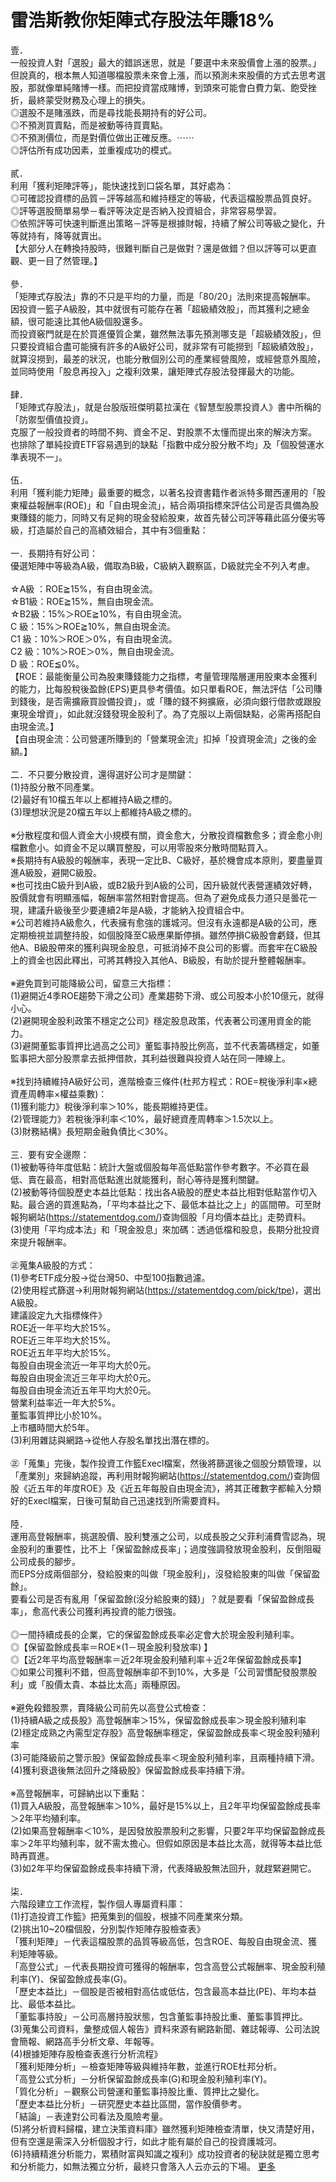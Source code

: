 # 雷浩斯教你矩陣式存股法年賺18%


<div id="id_590e7ec971c278955782046" class="text_exposed_root text_exposed">壹．<br><span> 一般投資人對「選股」最大的錯誤迷思，就是「要選中未來</span><wbr><span class="word_break"></span><span>股價會上漲的股票。」但說真的，根本無人知道哪檔股票未</span><wbr><span class="word_break"></span><span>來會上漲，而以預測未來股價的方式去思考選股，那就像單</span><wbr><span class="word_break"></span><span>純賭博一樣。而把投資當成賭博，到頭來可能會白費力氣、</span><wbr><span class="word_break"></span>飽受挫折，最終蒙受財務及心理上的損失。<br> ◎選股不是賭漲跌，而是尋找能長期持有的好公司。<br> ◎不預測買賣點，而是被動等待買賣點。<br> ◎不預測價位，而是對價位做出正確反應。<span class="text_exposed_hide">⋯⋯</span><span class="text_exposed_show"><br> ◎評估所有成功因素，並重複成功的模式。<br> <br> 貳．<br> 利用「獲利矩陣評等」，能快速找到口袋名單，其好處為：<br><span> ◎可確認投資標的品質－評等越高和維持穩定的等級，代表</span><wbr><span class="word_break"></span>這檔股票品質良好。<br><span> ◎評等選股簡單易學－看評等決定是否納入投資組合，非常</span><wbr><span class="word_break"></span>容易學習。<br><span> ◎依照評等可快速判斷進出策略－評等是根據財報，持續了</span><wbr><span class="word_break"></span>解公司等級之變化，升等就持有，降等就賣出。<br><span> 【大部分人在轉換持股時，很難判斷自己是做對？還是做錯</span><wbr><span class="word_break"></span>？但以評等可以更直觀、更一目了然管理。】<br> <br> 參．<br><span> 「矩陣式存股法」靠的不只是平均的力量，而是「80/</span><wbr><span class="word_break"></span>20」法則來提高報酬率。<br><span> 因投資一籃子A級股，其中就很有可能存在著「超級績效股</span><wbr><span class="word_break"></span>」，而其獲利之總金額，很可能遠比其他A級個股還多。<br><span> 而投資竅門就是在於買進優質企業，雖然無法事先預測哪支</span><wbr><span class="word_break"></span><span>是「超級績效股」，但只要投資組合盡可能擁有許多的A級</span><wbr><span class="word_break"></span><span>好公司，就非常有可能撈到「超級績效股」，就算沒撈到，</span><wbr><span class="word_break"></span><span>最差的狀況，也能分散個別公司的產業經營風險，或經營意</span><wbr><span class="word_break"></span><span>外風險，並同時使用「股息再投入」之複利效果，讓矩陣式</span><wbr><span class="word_break"></span>存股法發揮最大的功能。<br> <br> 肆．<br><span> 「矩陣式存股法」，就是台股版班傑明葛拉漢在《智慧型股</span><wbr><span class="word_break"></span>票投資人》書中所稱的「防禦型價值投資」。<br><span> 克服了一般投資者的時間不夠、資金不足、對股票不太懂而</span><wbr><span class="word_break"></span>提出來的解決方案。<br><span> 也排除了單純投資ETF容易遇到的缺點「指數中成分股分</span><wbr><span class="word_break"></span>散不均」及「個股營運水準表現不一」。<br> <br> 伍．<br><span> 利用「獲利能力矩陣」最重要的概念，以著名投資書籍作者</span><wbr><span class="word_break"></span><span>派特多爾西運用的「股東權益報酬率(ROE)」和「自由</span><wbr><span class="word_break"></span><span>現金流」，結合兩項指標來評估公司是否具備為股東賺錢的</span><wbr><span class="word_break"></span><span>能力，同時又有足夠的現金發給股東，故首先替公司評等藉</span><wbr><span class="word_break"></span><span>此區分優劣等級，打造屬於自己的高績效組合，其中有3個</span><wbr><span class="word_break"></span>重點：<br> <br> 一．長期持有好公司：<br><span> 優選矩陣中等級為A級，備取為B級，C級納入觀察區，D</span><wbr><span class="word_break"></span>級就完全不列入考慮。<br> <br> ☆A級 ：ROE≧15%，有自由現金流。<br> ☆B1級：ROE≧15%，無自由現金流。<br> ☆B2級：15%＞ROE≧10%，有自由現金流。<br>   C  級：15%＞ROE≧10%，無自由現金流。<br>   C1 級：10%＞ROE＞0%，有自由現金流。<br>   C2 級：10%＞ROE＞0%，無自由現金流。<br>   D  級：ROE≦0%。<br><span> 【ROE：最能衡量公司為股東賺錢能力之指標，考量管理</span><wbr><span class="word_break"></span><span>階層運用股東本金獲利的能力，比每股稅後盈餘(EPS)</span><wbr><span class="word_break"></span><span>更具參考價值。如只單看ROE，無法評估「公司賺到錢後</span><wbr><span class="word_break"></span><span>，是否需擴廠買設備投資」，或「賺的錢不夠擴廠，必須向</span><wbr><span class="word_break"></span><span>銀行借款或跟股東現金增資」，如此就沒錢發現金股利了。</span><wbr><span class="word_break"></span>為了克服以上兩個缺點，必需再搭配自由現金流。】<br><span> 【自由現金流：公司營運所賺到的「營業現金流」扣掉「投</span><wbr><span class="word_break"></span>資現金流」之後的金額。】<br> <br> 二．不只要分散投資，還得選好公司才是關鍵：<br>  (1)持股分散不同產業。<br>  (2)最好有10檔五年以上都維持A級之標的。<br>  (3)理想狀況是20檔五年以上都維持A級之標的。<br> <br><span> ※分散程度和個人資金大小規模有關，資金愈大，分散投資</span><wbr><span class="word_break"></span><span>檔數愈多；資金愈小則檔數愈小。如資金不足以購買整股，</span><wbr><span class="word_break"></span>可以用零股來分散時間點買入。<br><span> ※長期持有A級股的報酬率，表現一定比B、C級好，基於</span><wbr><span class="word_break"></span>機會成本原則，要盡量買進A級股，避開C級股。<br><span> ※也可找由C級升到A級，或B2級升到A級的公司，因升</span><wbr><span class="word_break"></span><span>級就代表營運績效好轉，股價就會有明顯漲幅，報酬率當然</span><wbr><span class="word_break"></span><span>相對會提高。但為了避免成長力道只是曇花一現，建議升級</span><wbr><span class="word_break"></span>後至少要連續2年是A級，才能納入投資組合中。<br><span> ※公司若維持A級愈久，代表擁有愈強的護城河。但沒有永</span><wbr><span class="word_break"></span><span>遠都是A級的公司，應定期檢視並調整持股，如個股降至C</span><wbr><span class="word_break"></span><span>級應果斷停損。雖然停損C級股會虧錢，但其他A、B級股</span><wbr><span class="word_break"></span><span>帶來的獲利與現金股息，可抵消掉不良公司的影響。而套牢</span><wbr><span class="word_break"></span><span>在C級股上的資金也因此釋出，可將其轉投入其他A、B級</span><wbr><span class="word_break"></span>股，有助於提升整體報酬率。<br> <br> ※避免買到可能降級公司，留意三大指標：<br><span>  (1)避開近4季ROE趨勢下滑之公司》產業趨勢下滑、</span><wbr><span class="word_break"></span>或公司股本小於10億元，就得小心。<br><span>  (2)避開現金股利政策不穩定之公司》穩定股息政策，代</span><wbr><span class="word_break"></span>表著公司運用資金的能力。<br><span>  (3)避開董監事質押比過高之公司》董監事持股比例高，</span><wbr><span class="word_break"></span><span>並不代表籌碼穩定，如董監事把大部分股票拿去抵押借款，</span><wbr><span class="word_break"></span>其利益很難與投資人站在同一陣線上。<br> <br><span> ※找到持續維持A級好公司，進階檢查三條件(杜邦方程式</span><wbr><span class="word_break"></span>：ROE=稅後淨利率×總資產周轉率×權益乘數)：<br>  (1)獲利能力》稅後淨利率＞10%，能長期維持更佳。<br><span>  (2)管理能力》若稅後淨利率＜10%，最好總資產周轉</span><wbr><span class="word_break"></span>率＞1.5次以上。<br>  (3)財務結構》長短期金融負債比＜30%。<br> <br> 三．要有安全邊際：<br><span>  (1)被動等待年度低點：統計大盤或個股每年高低點當作</span><wbr><span class="word_break"></span><span>參考數字。不必買在最低、賣在最高，相對高低點進出就能</span><wbr><span class="word_break"></span>獲利，耐心等待是獲利關鍵。<br><span>  (2)被動等待個股歷史本益比低點：找出各A級股的歷史</span><wbr><span class="word_break"></span><span>本益比相對低點當作切入點。最合適的買進點為，「平均本</span><wbr><span class="word_break"></span>益比之下、最低本益比之上」的區間帶。可至財報狗網站(<a href="https://l.facebook.com/l.php?u=https%3A%2F%2Fstatementdog.com%2F&amp;h=ATN8EVZfxslGFDTnYIWa-lsbR4cXEEHdsH5u2rL_F7t3jHK1Yd4yrnjhV7Iro_4rlGsKs6b430oxfWwciWPGuVyKCSlHUJVTQXGSMCkfRavHiv041vuZi9EzcxL3eJU&amp;enc=AZNSig1Ej8lmdl4SXvxs-3w3_i8isDXl02rvypWBfIkmmAHp4pA52q3S0VLseJIDNtf4cW66sb09vXB5SI1Xx9DahYmNpwqSwgzkuoztr5v4NyVxHZU2AqLcJWJu3cfPaXGE5ldHmiHLG4lo9b2pFNF1&amp;s=1" rel="nofollow noopener nofollow" target="_blank" onmouseover="LinkshimAsyncLink.swap(this, &quot;https:\/\/statementdog.com\/&quot;);" onclick="LinkshimAsyncLink.referrer_log(this, &quot;https:\/\/statementdog.com\/&quot;, &quot;\/si\/ajax\/l\/render_linkshim_log\/?u=https\u00253A\u00252F\u00252Fstatementdog.com\u00252F&amp;h=ATN8EVZfxslGFDTnYIWa-lsbR4cXEEHdsH5u2rL_F7t3jHK1Yd4yrnjhV7Iro_4rlGsKs6b430oxfWwciWPGuVyKCSlHUJVTQXGSMCkfRavHiv041vuZi9EzcxL3eJU&amp;enc=AZNSig1Ej8lmdl4SXvxs-3w3_i8isDXl02rvypWBfIkmmAHp4pA52q3S0VLseJIDNtf4cW66sb09vXB5SI1Xx9DahYmNpwqSwgzkuoztr5v4NyVxHZU2AqLcJWJu3cfPaXGE5ldHmiHLG4lo9b2pFNF1&amp;d&quot;);">https://statementdog.com/</a>)查詢個股「月均價本益比」走勢資料。<br><span>  (3)使用「平均成本法」和「現金股息」來加碼：透過低</span><wbr><span class="word_break"></span>檔和股息，長期分批投資來提升報酬率。<br> <br> ㊣蒐集A級股的方式：<br><span>  (1)參考ETF成分股→從台灣50、中型100指數過</span><wbr><span class="word_break"></span>濾。<br>  (2)使用程式篩選→利用財報狗網站(<a href="https://l.facebook.com/l.php?u=https%3A%2F%2Fstatementdog.com%2Fpick%2Ftpe&amp;h=ATP3feyBmmdlbzmjaV--7YZ7kQ-AabrH3Tm11v3QTotk0R5SpqGWF32aZULrSxjwtsQVjkBR1gNmjFornS2Q6xE-xeFd5Q5mqr1MzEiPTjPftnhbhSgVJPMXpBNKCpU&amp;enc=AZN9LnrwLbtIFtDEUhE1WUzGSiqlgm-eJZNrksR_iVb-aSyNkL5WET-ZO6U6_ziYgxnqMHoI7W92aB38snCIbO0eRpVfwy8bAYq9x73s7sW-f7SatfILoGa3QW_b8HwExGs7RjmPolpvwwtSJgg87wu0&amp;s=1" rel="nofollow noopener nofollow" target="_blank" onmouseover="LinkshimAsyncLink.swap(this, &quot;https:\/\/statementdog.com\/pick\/tpe&quot;);" onclick="LinkshimAsyncLink.referrer_log(this, &quot;https:\/\/statementdog.com\/pick\/tpe&quot;, &quot;\/si\/ajax\/l\/render_linkshim_log\/?u=https\u00253A\u00252F\u00252Fstatementdog.com\u00252Fpick\u00252Ftpe&amp;h=ATP3feyBmmdlbzmjaV--7YZ7kQ-AabrH3Tm11v3QTotk0R5SpqGWF32aZULrSxjwtsQVjkBR1gNmjFornS2Q6xE-xeFd5Q5mqr1MzEiPTjPftnhbhSgVJPMXpBNKCpU&amp;enc=AZN9LnrwLbtIFtDEUhE1WUzGSiqlgm-eJZNrksR_iVb-aSyNkL5WET-ZO6U6_ziYgxnqMHoI7W92aB38snCIbO0eRpVfwy8bAYq9x73s7sW-f7SatfILoGa3QW_b8HwExGs7RjmPolpvwwtSJgg87wu0&amp;d&quot;);"><span>https://statementdog.com/</span><wbr><span class="word_break"></span>pick/tpe</a>)，選出A級股。<br> 建議設定九大指標條件》<br>  ROE近一年平均大於15%。<br>  ROE近三年平均大於15%。<br>  ROE近五年平均大於15%。<br>  每股自由現金流近一年平均大於0元。<br>  每股自由現金流近三年平均大於0元。<br>  每股自由現金流近五年平均大於0元。<br>  營業利益率近一年大於5%。<br>  董監事質押比小於10%。<br>  上市櫃時間大於5年。<br>  (3)利用雜誌與網路→從他人存股名單找出潛在標的。<br> <br><span> ㊣「蒐集」完後，製作投資工作籃Execl檔案，然後將</span><wbr><span class="word_break"></span><span>篩選後之個股分類管理，以「產業別」來歸納追蹤，再利用</span><wbr><span class="word_break"></span>財報狗網站(<a href="https://l.facebook.com/l.php?u=https%3A%2F%2Fstatementdog.com%2F&amp;h=ATNCeWeZ-RHuzETihcMvxi7qjr9C48tSWkH9yCZd2SFirqabgAf8pL21YRp2B2oHGY7KKwv9mCd-DFMRYoaOC8YNAtM52rkNSW6rQ9-uK7phxOGQIipigHkVVNPMEMA&amp;enc=AZNbF1xARzU829E_m_SgPMCrM_WdJRNNVKoYNUGSVgafZOJoTRG2dpTJfA2xRSO3RxcBFqRn7qAsc2agSGt7yU2TIRmobcdY0mZK7HLOCRyQM0k-EA9YDIExmatPfQfFLLRoUsDlvDcgmvsEAxdn6HLy&amp;s=1" rel="nofollow noopener nofollow" target="_blank" onmouseover="LinkshimAsyncLink.swap(this, &quot;https:\/\/statementdog.com\/&quot;);" onclick="LinkshimAsyncLink.referrer_log(this, &quot;https:\/\/statementdog.com\/&quot;, &quot;\/si\/ajax\/l\/render_linkshim_log\/?u=https\u00253A\u00252F\u00252Fstatementdog.com\u00252F&amp;h=ATNCeWeZ-RHuzETihcMvxi7qjr9C48tSWkH9yCZd2SFirqabgAf8pL21YRp2B2oHGY7KKwv9mCd-DFMRYoaOC8YNAtM52rkNSW6rQ9-uK7phxOGQIipigHkVVNPMEMA&amp;enc=AZNbF1xARzU829E_m_SgPMCrM_WdJRNNVKoYNUGSVgafZOJoTRG2dpTJfA2xRSO3RxcBFqRn7qAsc2agSGt7yU2TIRmobcdY0mZK7HLOCRyQM0k-EA9YDIExmatPfQfFLLRoUsDlvDcgmvsEAxdn6HLy&amp;d&quot;);">https://statementdog.com/</a><span>)查詢個股《近五年的年度ROE》及《近五年每股自由現</span><wbr><span class="word_break"></span><span>金流》，將其正確數字都輸入分類好的Execl檔案，日</span><wbr><span class="word_break"></span>後可幫助自己迅速找到所需要資料。<br> <br> 陸．<br><span> 運用高登報酬率，挑選股價、股利雙漲之公司，以成長股之</span><wbr><span class="word_break"></span><span>父菲利浦費雪認為，現金股利的重要性，比不上「保留盈餘</span><wbr><span class="word_break"></span><span>成長率」；過度強調發放現金股利，反倒阻礙公司成長的腳</span><wbr><span class="word_break"></span>步。<br><span> 而EPS分成兩個部分，發給股東的叫做「現金股利」，沒</span><wbr><span class="word_break"></span>發給股東的叫做「保留盈餘」。<br><span> 要看公司是否有亂用「保留盈餘(沒分給股東的錢)」？就</span><wbr><span class="word_break"></span><span>是要看「保留盈餘成長率」，愈高代表公司獲利再投資的能</span><wbr><span class="word_break"></span>力很強。<br> <br><span> ◎一間持續成長的企業，它的保留盈餘成長率必定會大於現</span><wbr><span class="word_break"></span>金股利殖利率。<br> ◎【保留盈餘成長率＝ROE×(1－現金股利發放率) 】<br><span> ◎【近2年平均高登報酬率＝近2年現金股利殖利率＋近2</span><wbr><span class="word_break"></span>年保留盈餘成長率】<br><span> ◎如果公司獲利不錯，但高登報酬率卻不到10%，大多是</span><wbr><span class="word_break"></span><span>「公司習慣配發股票股利」或「股價太貴、本益比太高」兩</span><wbr><span class="word_break"></span>種原因。<br> <br> ※避免殺錯股票，賣降級公司前先以高登公式檢查：<br><span>  (1)持續A級之成長股》高登報酬率＞15%，保留盈餘</span><wbr><span class="word_break"></span>成長率＞現金股利殖利率<br><span>  (2)穩定成熟之內需型定存股》高登報酬率穩定，保留盈</span><wbr><span class="word_break"></span>餘成長率＜現金股利殖利率<br><span>  (3)可能降級前之警示股》保留盈餘成長率＜現金股利殖</span><wbr><span class="word_break"></span>利率，且兩種持續下滑。<br><span>  (4)獲利衰退後無法回升之降級股》保留盈餘成長率持續</span><wbr><span class="word_break"></span>下滑。<br> <br> ※高登報酬率，可歸納出以下重點：<br><span>  (1)買入A級股，高登報酬率＞10%，最好是15%以</span><wbr><span class="word_break"></span>上，且2年平均保留盈餘成長率＞2年平均殖利率。<br><span>  (2)如果高登報酬率＜10%，是因發放股票股利之影響</span><wbr><span class="word_break"></span><span>，只要2年平均保留盈餘成長率＞2年平均殖利率，就不需</span><wbr><span class="word_break"></span><span>太擔心。但假如原因是本益比太高，就得等本益比低時再買</span><wbr><span class="word_break"></span>進。<br><span>  (3)如2年平均保留盈餘成長率持續下滑，代表降級股無</span><wbr><span class="word_break"></span>法回升，就趕緊避開它。<br> <br> 柒．<br> 六階段建立工作流程，製作個人專屬資料庫：<br><span>  (1)打造投資工作籃》把蒐集到的個股，根據不同產業來</span><wbr><span class="word_break"></span>分類。<br>  (2)挑出10~20檔個股，分別製作矩陣存股檢查表》<br><span> 「獲利矩陣」－代表這檔股票的品質等級高低，包含ROE</span><wbr><span class="word_break"></span>、每股自由現金流、獲利矩陣等級。<br><span> 「高登公式」－代表長期投資可獲得的報酬率，包含高登公</span><wbr><span class="word_break"></span><span>式報酬率、現金股利殖利率(Y)、保留盈餘成長率(G)</span><wbr><span class="word_break"></span>。<br><span> 「歷史本益比」－個股是否被相對高估或低估，包含最高本</span><wbr><span class="word_break"></span>益比(PE)、年均本益比、最低本益比。<br><span> 「董監事持股」－公司高層持股狀態，包含董監事持股比重</span><wbr><span class="word_break"></span>、董監事質押比。<br><span>  (3)蒐集公司資料，彙整成個人報告》資料來源有網路新</span><wbr><span class="word_break"></span><span>聞、雜誌報導、公司法說會簡報、網路高手分析文章、年報</span><wbr><span class="word_break"></span>等。<br>  (4)根據矩陣存股檢查表進行分析流程》<br><span> 「獲利矩陣分析」－檢查矩陣等級與維持年數，並進行RO</span><wbr><span class="word_break"></span>E杜邦分析。<br><span> 「高登公式分析」－分析保留盈餘成長率(G)和現金股利</span><wbr><span class="word_break"></span>殖利率(Y)。<br><span> 「質化分析」－觀察公司營運和董監事持股比重、質押比之</span><wbr><span class="word_break"></span>變化。<br><span> 「歷史本益比分析」－研究歷史本益比區間，當作股價參考</span><wbr><span class="word_break"></span>。<br> 「結論」－表達對公司看法及風險考量。<br><span>  (5)將分析資料歸檔，建立決策資料庫》雖然獲利矩陣檢</span><wbr><span class="word_break"></span><span>查清單，快又清楚好用，但有空還是需深入分析個股才行，</span><wbr><span class="word_break"></span>如此才能有屬於自己的投資護城河。<br><span>  (6)持續精進分析能力，累積財富與知識之複利》成功投</span><wbr><span class="word_break"></span><span>資者的秘訣就是獨立思考和分析能力，如無法獨立分析，最</span><wbr><span class="word_break"></span>終只會落入人云亦云的下場。</span><span class="text_exposed_hide"> <span class="text_exposed_link"><a class="see_more_link" data-interaction-root-id="_24_q" onclick="var func = function(e) { e.preventDefault(); }; var parent = Parent.byClass(this, &quot;text_exposed_root&quot;); if (parent &amp;&amp; parent.getAttribute(&quot;id&quot;) == &quot;id_590e7ec971c278955782046&quot;) { CSS.addClass(parent, &quot;text_exposed&quot;); Arbiter.inform(&quot;reflow&quot;); }; func(event); " href="#" data-ft="{&quot;tn&quot;:&quot;e&quot;}" role="button"><span class="see_more_link_inner">更多</span></a></span></span></div>